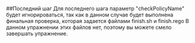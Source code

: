 ##Последний шаг
Для последнего шага параметр "checkPolicyName" будет игнорироваться, так как в данном случае будет выполнена финальная проверка, которая задается файлами finish.sh и finish.rego
В данном упражнении этих файлов нет, поэтому вы можете смело завершать упражнение.

